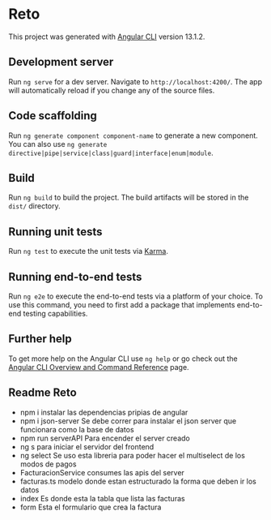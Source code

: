 # Reto

This project was generated with [Angular CLI](https://github.com/angular/angular-cli) version 13.1.2.

## Development server

Run `ng serve` for a dev server. Navigate to `http://localhost:4200/`. The app will automatically reload if you change any of the source files.

## Code scaffolding

Run `ng generate component component-name` to generate a new component. You can also use `ng generate directive|pipe|service|class|guard|interface|enum|module`.

## Build

Run `ng build` to build the project. The build artifacts will be stored in the `dist/` directory.

## Running unit tests

Run `ng test` to execute the unit tests via [Karma](https://karma-runner.github.io).

## Running end-to-end tests

Run `ng e2e` to execute the end-to-end tests via a platform of your choice. To use this command, you need to first add a package that implements end-to-end testing capabilities.

## Further help

To get more help on the Angular CLI use `ng help` or go check out the [Angular CLI Overview and Command Reference](https://angular.io/cli) page.

## Readme Reto
- npm i  instalar las dependencias pripias de angular
- npm i json-server Se debe correr para instalar el json server que funcionara como la base de datos
- npm run serverAPI Para encender el server creado
- ng s para iniciar el servidor del frontend
- ng select Se uso esta libreria para poder hacer el multiselect de los modos de pagos
- FacturacionService consumes las apis del server
- facturas.ts modelo donde estan estructurado la forma que deben ir los datos
- index Es donde esta la tabla que lista las facturas
- form Esta el formulario que crea la factura
